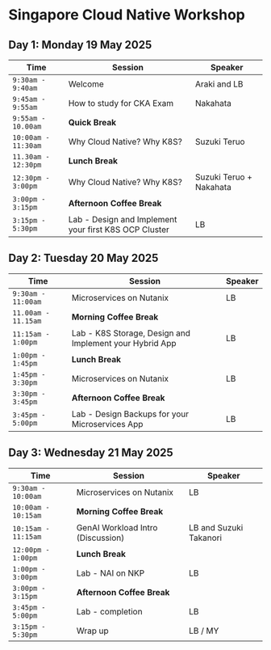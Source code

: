 # Singapore Cloud Native Workshop

## Day 1: Monday 19 May 2025

|  Time | Session | Speaker |
|-------------------------|--------|----------------|
|`9:30am - 9:40am` | Welcome | Araki and LB |
|`9:45am - 9:55am` | How to study for CKA Exam | Nakahata |
|`9:55am - 10.00am` | **Quick Break** |
|`10:00am - 11:30am` | Why Cloud Native? Why K8S? | Suzuki Teruo |
|`11.30am - 12:30pm` | **Lunch Break** |
|`12:30pm - 3:00pm` | Why Cloud Native? Why K8S? | Suzuki Teruo + Nakahata |
|`3:00pm - 3:15pm`| **Afternoon Coffee Break** |
|`3:15pm - 5:30pm`| Lab - Design and Implement your first K8S OCP Cluster | LB |


## Day 2: Tuesday 20 May 2025

| Time | Session | Speaker |
|-------------------------|----------|----------------|
|`9:30am - 11:00am`| Microservices on Nutanix  | LB |
|`11.00am - 11.15am` | **Morning Coffee Break** |
|`11:15am - 1:00pm` | Lab - K8S Storage, Design and Implement your Hybrid App | LB |
|`1:00pm - 1:45pm` | **Lunch Break** |
|`1:45pm - 3:30pm`| Microservices on Nutanix  | LB |
|`3:30pm - 3:45pm` | **Afternoon Coffee Break** |
|`3:45pm - 5:00pm`| Lab - Design Backups for your Microservices App | LB |
                        
## Day 3: Wednesday 21 May 2025


| Time | Session | Speaker |
|-------------------------|----------|----------------|
|`9:30am - 10:00am`| Microservices on Nutanix  | LB |
|`10:00am - 10:15am`| **Morning Coffee Break** |
|`10:15am - 11:15am`| GenAI Workload Intro (Discussion) | LB and Suzuki Takanori |
|`12:00pm - 1:00pm` | **Lunch Break** |
|`1:00pm - 3:00pm`| Lab - NAI on NKP | LB |
|`3:00pm - 3:15pm` | **Afternoon Coffee Break** |
|`3:45pm - 5:00pm`| Lab - completion | LB |
|`3:15pm - 5:30pm`| Wrap up | LB / MY |